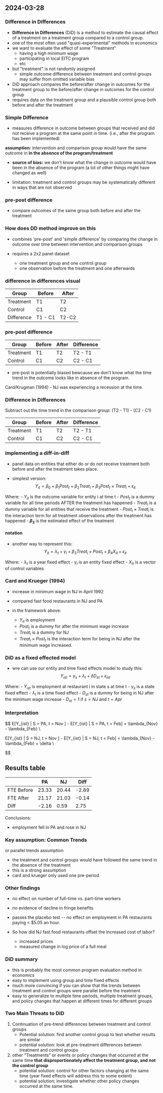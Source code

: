 ## 2024-03-28

### Difference in Differences

- **Difference in Differences** (DiD) is a method to estimate the causal effect of a treatment on a treatment group compared to a control group.
- one of the most often used "quasi-experimental" methods in economics
- we want to evaluate the effect of some "Treatment"
    - having a high minimum wage
    - participating in local EITC program
    - etc
- but "treatment" is not randomly assigned
    - simple outcome difference between treatment and control groups may suffer from omitted variable bias
- DiD approach compares the before/after change in outcomes for the treatment group to the before/after change in outcomes for the control group
- requires data on the treatment group and a plausible control group both before and after the treatment

### Simple Difference
- measures difference in outcome between groups that received and did not receive a program at the same point in time. (i.e., after the program has been implemented)

**assumption:** intervention and comparison group would have the same outcome in **in the absence of the program/treatment**

- **source of bias:** we don't know what the change in outcome would have been in the absence of the program (a lot of other things might have changed as well)

- limitation: treatment and control groups may be systematically different in ways that are not observed

### pre-post difference
- compare outcomes of the same group both before and after the treatment


### How does DD method improve on this

- combines 'pre-post' and 'simple difference' by comparing the change in outcome over time between intervention and comparison groups

- requires a 2x2 panel dataset
    - one treatment group and one control group
    - one observation before the treatment and one afterwards

### difference in differences visual

| Group       | Before  | After |
|-------------|-------- |-------|
| Treatment   | T1      | T2    |
| Control     | C1      | C2    |
| Difference  | T1 - C1 | T2-C2 |

### pre-post difference

| Group       | Before  | After | Difference |
|-------------|-------- |-------|------------|
| Treatment   | T1      | T2    | T2 - T1    |
| Control     | C1      | C2    | C2 - C1    |

- pre-post is potentially biased bewcause we don't know what the time trend in the outcome looks like in absence of the program.

Card/Krugman (1994) - NJ was experiencing a recession at the time.

### Difference in Differences
Subtract out the time trend in the comparison group:
(T2 - T1) - (C2 - C1)

| Group       | Before  | After | Difference |
|-------------|-------- |-------|------------|
| Treatment   | T1      | T2    | T2 - T1    |
| Control     | C1      | C2    | C2 - C1    |

### implementing a diff-in-diff

- panel data on entities that either do or do not receive treatment both before and after the treatment takes place.

- simplest version:
$$
Y_{it} = \beta_0 + \beta_1 Post_t + \beta_2 Treat_i + \beta_3 Post_t \times Treat_i + \epsilon_{it}
$$

Where:
    - $Y_{it}$ is the outcome variable for entity i at time t
    - $Post_t$ is a dummy variable for all time periods AFTER the treatment has happened
    - $Treat_i$ is a dummy variable for all entities that receive the treatment
    - $Post_t \times Treat_i$ is the interaction term for all treatment observations after the treatment has happened
    - **$\beta_3$** is the estimated effect of the treatment

#### notation
- another way to represent this:
$$
Y_{it} = \lambda_t + \gamma_i + \beta_3 Treat_i \times Post_t + \beta_4 X_{it} + \epsilon_{it}
$$

Where:
    - $\lambda_t$ is a year fixed effect
    - $\gamma_i$ is an entity fixed effect
    - $X_{it}$ is a vector of control variables

### Card and Krueger (1994)
- increase in minimum wage in NJ in April 1992
- compared fast food restaurants in NJ and PA

- in the framework above:
    - $Y_{it}$ is employment
    - $Post_t$ is a dummy for after the minimum wage increase
    - $Treat_i$ is a dummy for NJ
    - $Treat_i \times Post_t$ is the interaction term for being in NJ after the minimum wage increased.

### DiD as a fixed effected model
- wre can use our entity and time fixed effects model to study this:
$$
Y_{ist} = \gamma_s + \lambda_t + \delta D_{st} + \epsilon_{ist}
$$

Where:
    - $Y_{ist}$ is employment at restaurant i in state s at time t
    - $\gamma_s$ is a state fixed effect
    - $\lambda_t$ is a time fixed effect
    - $D_{st}$ is a dummy for being in NJ after the minimum wage increase
        - $D_{st} = 1$ if $s = NJ$ and $t = Apr$


### Interpretation

$$
E[Y_{ist} | S = PA, t = Nov ] - E[Y_{ist} | S = PA, t = Feb] = \lambda_{Nov} - \lambda_{Feb} \\

E[Y_{ist} | S = NJ, t = Nov ] - E[Y_{ist} | S = NJ, t = Feb] = \lambda_{Nov} - \lambda_{Feb} + \delta \\

$$

## Results table

|           | PA    | NJ    | Diff  |
|-----------|-------|------ |-------|
| FTE Before| 23.33 | 20.44 | -2.89 |
| FTE After | 21.17 | 21.03 | -0.14 |
| Diff      | -2.16 | 0.59  | 2.75  |

Conclusions:
- employment fell in PA and rose in NJ

### Key assumption: Common Trends
or parallel trends assumption
- the treatment and control groups would have followed the same trend in the absence of the treatment
- this is a strong assumption
- card and krueger only used one pre-period

### Other findings
- no effect on number of full-time vs. part-time workers
- no evidence of decline in fringe benefits
- passes the placebo test -- no effect on employment in PA restaurants paying < $5.05 an hour.

- So how did NJ fast food restaurants offset the increased cost of labor?
    - increased prices
    - measured change in log price of a full meal

### DiD summary
- this is probably the most common program evaluation method in economics
- easy to implement using group and time fixed effects
- much more convincing if you can show that the trends between treatment and control groups were parallel before the treatment
- easy to generalize to multiple time periods, multiple treatment groups, and policy changes that happen at different times for different groups

### Two Main Threats to DiD
1. Continuation of pre-trend differences between treatment and control groups
    - Potential solution: find another control group to test whether results are similar
    - potential solution: look at pre-treatment differences between treatment and control groups
2. other "Treatments" or events or policy changes that occurred at the same time **that disproportionately affect the treatment group, and not the control group**
    - potential solution: control for other factors changing at the same time (year fixed effects will address this to some extent)
    - potential solution: investigate whether other policy changes occurred at the same time.



